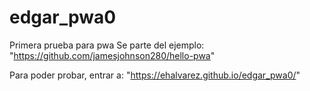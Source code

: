 # edgar_pwa0
Primera prueba para pwa
Se parte del ejemplo: "https://github.com/jamesjohnson280/hello-pwa"

Para poder probar, entrar a: "https://ehalvarez.github.io/edgar_pwa0/"
